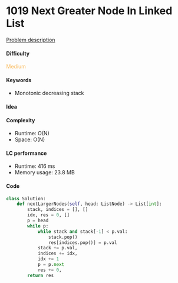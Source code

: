 1019 Next Greater Node In Linked List
=======================
[Problem description](https://leetcode.com/problems/next-greater-node-in-linked-list/)

#### Difficulty
<span style="color:#FABC60">Medium</span>

#### Keywords
- Monotonic decreasing stack

#### Idea



#### Complexity
- Runtime: O(N)
- Space: O(N)
  
#### LC performance
- Runtime: 416 ms
- Memory usage: 23.8 MB

#### Code
```python
class Solution:
    def nextLargerNodes(self, head: ListNode) -> List[int]:
        stack, indices = [], []
        idx, res = 0, []
        p = head
        while p:
            while stack and stack[-1] < p.val:
                stack.pop()
                res[indices.pop()] = p.val
            stack += p.val,
            indices += idx,
            idx += 1
            p = p.next
            res += 0,
        return res
```